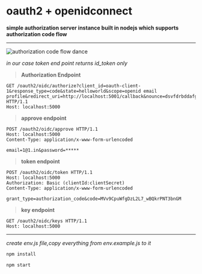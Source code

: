 # oauth2 + openidconnect

**simple authorization server instance built in nodejs which supports authorization code flow**

---

![authorization code flow dance](https://miro.medium.com/max/700/1*Pxdsn71Qm1liZu6glfvjag.png)

_in our case token end point returns id_token only_

> **Authorization Endpoint**

```HTTP
GET /oauth2/oidc/authorize?client_id=oauth-client-1&response_type=code&state=helloworld&scope=openid email profile&redirect_uri=http://localhost:5001/callback&nounce=dsvfdrbddafgrwefwfegfdfe HTTP/1.1
Host: localhost:5000

```

> **approve endpoint**

```HTTP
POST /oauth2/oidc/approve HTTP/1.1
Host: localhost:5000
Content-Type: application/x-www-form-urlencoded

email=1@1.in&password=*****
```

> **token endpoint**

```HTTP
POST /oauth2/oidc/token HTTP/1.1
Host: localhost:5000
Authorization: Basic (clientId:clientSecret)
Content-Type: application/x-www-form-urlencoded

grant_type=authorization_code&code=MVv9CpuWfgDzL2L7_wBQkrPNT3bnGM
```

> **key endpoint**

```HTTP
GET /oauth2/oidc/keys HTTP/1.1
Host: localhost:5000
```

---

_create env.js file,copy everything from env.example.js to it_

```BASH
npm install

npm start
```
